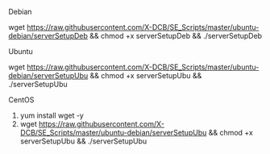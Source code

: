 Debian

wget https://raw.githubusercontent.com/X-DCB/SE_Scripts/master/ubuntu-debian/serverSetupDeb && chmod +x serverSetupDeb && ./serverSetupDeb

Ubuntu

wget https://raw.githubusercontent.com/X-DCB/SE_Scripts/master/ubuntu-debian/serverSetupUbu && chmod +x serverSetupUbu && ./serverSetupUbu

CentOS

1. yum install wget -y
2. wget https://raw.githubusercontent.com/X-DCB/SE_Scripts/master/ubuntu-debian/serverSetupUbu && chmod +x serverSetupUbu && ./serverSetupUbu
